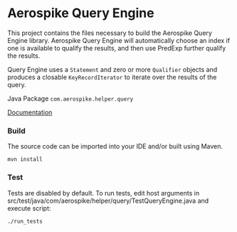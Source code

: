 Aerospike Query Engine
======================

This project contains the files necessary to build the Aerospike Query Engine library. 
Aerospike Query Engine will automatically choose an index if one is available to qualify
the results, and then use PredExp further qualify the results.

Query Engine uses a `Statement` and zero or more `Qualifier` objects and produces a closable `KeyRecordIterator` to iterate over the results of the query.

Java Package `com.aerospike.helper.query`

[Documentation](doc/query.md)

### Build

The source code can be imported into your IDE and/or built using Maven.

    mvn install 

### Test    

Tests are disabled by default.  To run tests, edit host arguments in 
src/test/java/com/aerospike/helper/query/TestQueryEngine.java and execute
script: 

    ./run_tests
